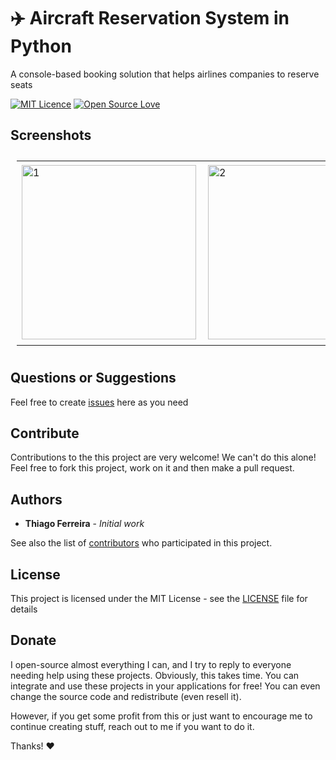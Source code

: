 # ✈️ Aircraft Reservation System in Python

A console-based booking solution that helps airlines companies to reserve seats

[![MIT Licence](https://badges.frapsoft.com/os/mit/mit.svg?v=103)](https://opensource.org/licenses/mit-license.php)
[![Open Source Love](https://badges.frapsoft.com/os/v1/open-source.svg?v=103)](https://github.com/ellerbrock/open-source-badges/)

## Screenshots

<table style="padding:10px">
  <tr>
    <td> 
         <img src="https://user-images.githubusercontent.com/98138701/163860988-afa83c31-cf9f-4865-b5e0-3378ec8dfef7.png"  alt="1" width = 279px ></td>
      
 <td>
  <img src="https://user-images.githubusercontent.com/98138701/163860984-423ed954-c893-46fa-8674-c4c36d74ce1c.png" align="right" alt="2" width = 279px></td>
   <td><img src="https://user-images.githubusercontent.com/98138701/163860986-801ddb80-e8d2-4982-9efa-99bd8e864c1e.png" alt="3" width = 288px ></td>
    
  </tr>
</table>

## Questions or Suggestions

Feel free to create <a href="../../issues">issues</a> here as you need

## Contribute

Contributions to the this project are very welcome! We can't do this alone! Feel free to fork this project, work on it and then make a pull request.

## Authors

* **Thiago Ferreira** - *Initial work*

See also the list of [contributors](../../graphs/contributors) who participated in this project.

## License

This project is licensed under the MIT License - see the [LICENSE](LICENSE) file for details

## Donate

I open-source almost everything I can, and I try to reply to everyone needing help using these projects. Obviously, this takes time. You can integrate and use these projects in your applications for free! You can even change the source code and redistribute (even resell it).

However, if you get some profit from this or just want to encourage me to continue creating stuff, reach out to me if you want to do it.

Thanks! ❤️

